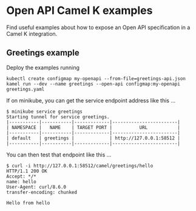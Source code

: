 # Open API Camel K examples

Find useful examples about how to expose an Open API specification in a Camel K integration.

## Greetings example

Deploy the examples running

```
kubectl create configmap my-openapi --from-file=greetings-api.json
kamel run --dev --name greetings --open-api configmap:my-openapi greetings.yaml
```

If on minikube, you can get the service endpoint address like this ...

```
$ minikube service greetings
Starting tunnel for service greetings.
|-----------|-----------|-------------|------------------------|
| NAMESPACE |   NAME    | TARGET PORT |          URL           |
|-----------|-----------|-------------|------------------------|
| default   | greetings |             | http://127.0.0.1:58512 |
|-----------|-----------|-------------|------------------------|
```

You can then test that endpoint like this ...

```
$ curl -i http://127.0.0.1:58512/camel/greetings/hello
HTTP/1.1 200 OK
Accept: */*
name: hello
User-Agent: curl/8.6.0
transfer-encoding: chunked

Hello from hello
```
